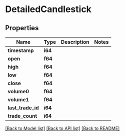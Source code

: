 # DetailedCandlestick

## Properties

Name | Type | Description | Notes
------------ | ------------- | ------------- | -------------
**timestamp** | **i64** |  | 
**open** | **f64** |  | 
**high** | **f64** |  | 
**low** | **f64** |  | 
**close** | **f64** |  | 
**volume0** | **f64** |  | 
**volume1** | **f64** |  | 
**last_trade_id** | **i64** |  | 
**trade_count** | **i64** |  | 

[[Back to Model list]](../README.md#documentation-for-models) [[Back to API list]](../README.md#documentation-for-api-endpoints) [[Back to README]](../README.md)


